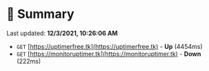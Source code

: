 # 📖 Summary
Last updated: **12/3/2021, 10:26:06 AM**

- `GET` [https://uptimerfree.tk](https://uptimerfree.tk) - **Up** (4454ms)
- `GET` [https://monitoruptimer.tk](https://monitoruptimer.tk) - **Down** (222ms)
